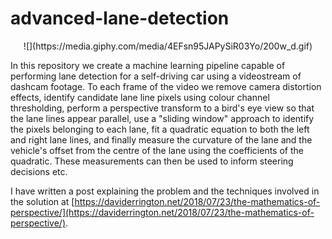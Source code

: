 # advanced-lane-detection

<p align="center">
![](https://media.giphy.com/media/4EFsn95JAPySiR03Yo/200w_d.gif)
</p>

In this repository we create a machine learning pipeline capable of performing lane detection for a self-driving car using a videostream of dashcam footage. To each frame of the video we remove camera distortion effects, identify candidate lane line pixels using colour channel thresholding, perform a perspective transform to a bird's eye view so that the lane lines appear parallel, use a "sliding window" approach to identify the pixels belonging to each lane, fit a quadratic equation to both the left and right lane lines, and finally measure the curvature of the lane and the vehicle's offset from the centre of the lane using the coefficients of the quadratic. These measurements can then be used to inform steering decisions etc.

I have written a post explaining the problem and the techniques involved in the solution at [https://daviderrington.net/2018/07/23/the-mathematics-of-perspective/](https://daviderrington.net/2018/07/23/the-mathematics-of-perspective/).


